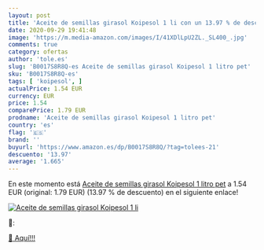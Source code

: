 ```yaml
---
layout: post
title: 'Aceite de semillas girasol Koipesol 1 li con un 13.97 % de descuento'
date: 2020-09-29 19:41:48
image: 'https://m.media-amazon.com/images/I/41XDlLpU2ZL._SL400_.jpg'
comments: true
category: ofertas
author: 'tole.es'
slug: 'B0017S8R8Q-es Aceite de semillas girasol Koipesol 1 litro pet'
sku: 'B0017S8R8Q-es'
tags: [ 'koipesol', ]
actualPrice: 1.54 EUR
currency: EUR
price: 1.54
comparePrice: 1.79 EUR
prodname: 'Aceite de semillas girasol Koipesol 1 litro pet'
country: 'es'
flag: '🇪🇸'
brand: ''
buyurl: 'https://www.amazon.es/dp/B0017S8R8Q/?tag=tolees-21'
descuento: '13.97'
average: '1.665'
---
```


En este momento está [Aceite de semillas girasol Koipesol 1 litro pet](https://www.amazon.es/dp/B0017S8R8Q/?tag=tolees-21) a 1.54 EUR (original: 1.79 EUR) (13.97 %  de descuento) en el siguiente enlace!

[![Aceite de semillas girasol Koipesol 1 li](https://m.media-amazon.com/images/I/41XDlLpU2ZL._SL400_.jpg)](https://www.amazon.es/dp/B0017S8R8Q/?tag=tolees-21)

🔎:


[🛒 Aquí!!!](https://www.amazon.es/dp/B0017S8R8Q/?tag=tolees-21)
